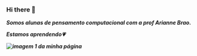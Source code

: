 ### Hi there 👋

<b><i>Somos alunas de pensamento computacional com a prof Arianne Brao.
  
Estamos aprendendo&#128151;
  
  <img src="https://pm1.narvii.com/6962/3db7e7f4eda29ad51585873a8a21ac5248641043r1-540-725v2_hq.jpg" alt="imagem 1 da minha página">

